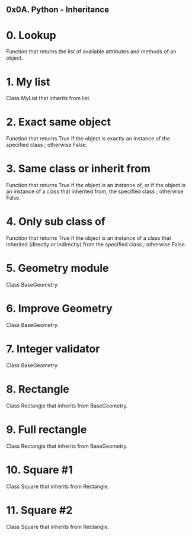 ## 0x0A. Python - Inheritance


# 0. Lookup

Function that returns the list of available attributes and methods of an object.

# 1. My list

Class MyList that inherits from list.

# 2. Exact same object

Function that returns True if the object is exactly an instance of the specified class ; otherwise False.

# 3. Same class or inherit from

Function that returns True if the object is an instance of, or if the object is an instance of a class that inherited from, the specified class ; otherwise False.

# 4. Only sub class of

Function that returns True if the object is an instance of a class that inherited (directly or indirectly) from the specified class ; otherwise False.

# 5. Geometry module

Class BaseGeometry.

# 6. Improve Geometry

Class BaseGeometry.

# 7. Integer validator

Class BaseGeometry.

# 8. Rectangle

Class Rectangle that inherits from BaseGeometry.

# 9. Full rectangle

Class Rectangle that inherits from BaseGeometry.

# 10. Square #1

Class Square that inherits from Rectangle.

# 11. Square #2

Class Square that inherits from Rectangle.
